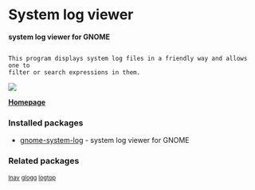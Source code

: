 # System log viewer

__system log viewer for GNOME__

```

This program displays system log files in a friendly way and allows one to
filter or search expressions in them.

```

![](https://screenshots.debian.net/thumbnail/gnome-system-log/)


 **[Homepage](https://wiki.gnome.org/GnomeUtils)**

### Installed packages

* [gnome-system-log](https://packages.debian.org/jessie/gnome-system-log) - system log viewer for GNOME

### Related packages

<sub> [lnav](https://packages.debian.org/jessie/lnav) [glogg](https://packages.debian.org/jessie/glogg) [logtop](https://packages.debian.org/jessie/logtop)  </sub>
